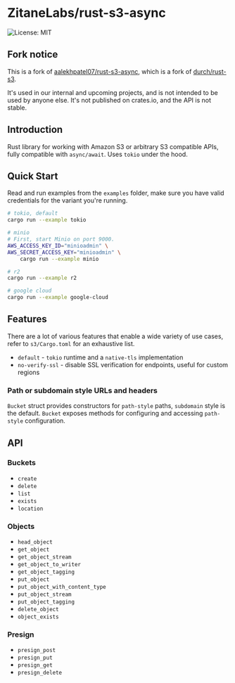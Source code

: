 # ZitaneLabs/rust-s3-async

![License: MIT](https://badgers.space/badge/license/MIT)

## Fork notice

This is a fork of [aalekhpatel07/rust-s3-async](https://github.com/aalekhpatel07/rust-s3-async), which is a fork of [durch/rust-s3](https://github.com/durch/rust-s3).

It's used in our internal and upcoming projects, and is not intended to be used by anyone else. It's not published on crates.io, and the API is not stable.

## Introduction

Rust library for working with Amazon S3 or arbitrary S3 compatible APIs, fully compatible with `async/await`. Uses `tokio` under the hood.

## Quick Start

Read and run examples from the `examples` folder, make sure you have valid credentials for the variant you're running.

```bash
# tokio, default
cargo run --example tokio

# minio
# First, start Minio on port 9000.
AWS_ACCESS_KEY_ID="minioadmin" \
AWS_SECRET_ACCESS_KEY="minioadmin" \
    cargo run --example minio

# r2
cargo run --example r2

# google cloud
cargo run --example google-cloud
```

## Features

There are a lot of various features that enable a wide variety of use cases, refer to `s3/Cargo.toml` for an exhaustive list. 

+ `default` - `tokio` runtime and a `native-tls` implementation
+ `no-verify-ssl` - disable SSL verification for endpoints, useful for custom regions

### Path or subdomain style URLs and headers

`Bucket` struct provides constructors for `path-style` paths, `subdomain` style is the default. `Bucket` exposes methods for configuring and accessing `path-style` configuration.

## API

### Buckets

- `create`
- `delete`
- `list`
- `exists`
- `location`

### Objects

- `head_object`
- `get_object`
- `get_object_stream`
- `get_object_to_writer`
- `get_object_tagging`
- `put_object`
- `put_object_with_content_type`
- `put_object_stream`
- `put_object_tagging`
- `delete_object`
- `object_exists`

### Presign

- `presign_post`
- `presign_put`
- `presign_get`
- `presign_delete`
